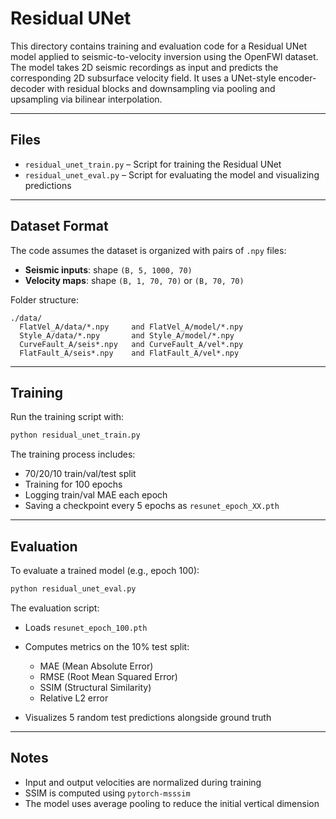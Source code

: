 # Residual UNet

This directory contains training and evaluation code for a Residual UNet model applied to seismic-to-velocity inversion using the OpenFWI dataset. The model takes 2D seismic recordings as input and predicts the corresponding 2D subsurface velocity field. It uses a UNet-style encoder-decoder with residual blocks and downsampling via pooling and upsampling via bilinear interpolation.

---

## Files

* `residual_unet_train.py` – Script for training the Residual UNet
* `residual_unet_eval.py` – Script for evaluating the model and visualizing predictions

---

## Dataset Format

The code assumes the dataset is organized with pairs of `.npy` files:

* **Seismic inputs**: shape `(B, 5, 1000, 70)`
* **Velocity maps**: shape `(B, 1, 70, 70)` or `(B, 70, 70)`

Folder structure:

```
./data/
  FlatVel_A/data/*.npy     and FlatVel_A/model/*.npy
  Style_A/data/*.npy       and Style_A/model/*.npy
  CurveFault_A/seis*.npy   and CurveFault_A/vel*.npy
  FlatFault_A/seis*.npy    and FlatFault_A/vel*.npy
```

---

## Training

Run the training script with:

```bash
python residual_unet_train.py
```

The training process includes:

* 70/20/10 train/val/test split
* Training for 100 epochs
* Logging train/val MAE each epoch
* Saving a checkpoint every 5 epochs as `resunet_epoch_XX.pth`

---

## Evaluation

To evaluate a trained model (e.g., epoch 100):

```bash
python residual_unet_eval.py
```

The evaluation script:

* Loads `resunet_epoch_100.pth`
* Computes metrics on the 10% test split:

  * MAE (Mean Absolute Error)
  * RMSE (Root Mean Squared Error)
  * SSIM (Structural Similarity)
  * Relative L2 error
* Visualizes 5 random test predictions alongside ground truth

---

## Notes

* Input and output velocities are normalized during training
* SSIM is computed using `pytorch-msssim`
* The model uses average pooling to reduce the initial vertical dimension